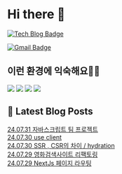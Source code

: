 # Hi there 👋

[![Tech Blog Badge](http://img.shields.io/badge/tistory-black?style=flat-square&logo=Tistory&link=https://codingpracticenote.tistory.com/)](https://codingpracticenote.tistory.com/)
	
[![Gmail Badge](https://img.shields.io/badge/Gmail-d14836?style=flat-square&logo=Gmail&logoColor=white&link=mailto:tkdrnr1215@gmail.com)](mailto:tkdrnr1215@gmail.com)

## 이런 환경에 익숙해요✍🏼

<img src="https://img.shields.io/badge/CSS3-1572B6?style=flat-square&logo=CSS3&logoColor=white"/> </t>
<img src="https://img.shields.io/badge/HTML5-E34F26?style=flat-square&logo=HTML5&logoColor=white"/> 
<img src="https://img.shields.io/badge/JavaScript-F7DF1E?style=flat-square&logo=JavaScript&logoColor=white"/>
<img src="https://img.shields.io/badge/TypeScript-3178C6?style=flat-square&logo=TypeScript&logoColor=white"/>

## 📕 Latest Blog Posts

<a href=https://codingpracticenote.tistory.com/284>24.07.31 자바스크립트 팀 프로젝트</a></br><a href=https://codingpracticenote.tistory.com/283>24.07.30 use client</a></br><a href=https://codingpracticenote.tistory.com/282>24.07.30 SSR , CSR의 차이 / hydration</a></br><a href=https://codingpracticenote.tistory.com/281>24.07.29 영화검색사이트 리팩토링</a></br><a href=https://codingpracticenote.tistory.com/280>24.07.29 NextJs 페이지 라우팅</a></br>